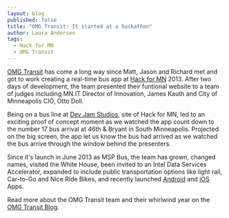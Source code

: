 ```yaml
---
layout: blog
published: false
title: "OMG Transit: It started at a hackathon"
author: Laura Andersen
tags: 
  - Hack for MN
  - OMG Transit
---
```


<a href="http://www.omgtransit.com/" target="_blank">OMG Transit</a> has come a long way since Matt, Jason and Richard met and got to work creating a real-time bus app at <a href="http://www.hackformn.org/" target="_blank">Hack for MN</a> 2013. After two days of development, the team presented their funtional website to a team of judges including MN.IT Director of Innovation, James Kauth and City of Minneapolis CIO, Otto Doll. 

Being on a bus line at <a href="http://www.devjam.com/" target="_blank">Dev Jam Studios</a>, site of Hack for MN, led to an exciting proof of concept moment as we watched the app count down to the number 17 bus arrival at 46th & Bryant in South Minneapolis. Projected on the big screen, the app let us know the bus had arrived as we watched the bus arrive through the window behind the presenters. 

Since it's launch in June 2013 as MSP Bus, the team has grown, changed names, visited the White House, been invited to an Intel Data Services Accelerator, expanded to include public transportation options like light rail, Car-to-Go and Nice Ride Bikes, and recently launched <a href="https://play.google.com/store/apps/details?id=com.omgtransit" target="_blank">Android</a> and <a href="https://itunes.apple.com/us/app/omg-transit/id866817210?mt=8" target="_blank">iOS</a> Apps. 

Read more about the OMG Transit team and their whirlwind year on the <a href="https://omgtransit.com/blog/2014/06/04/the-omg-transit-story/" target="_blank">OMG Transit Blog</a>.
